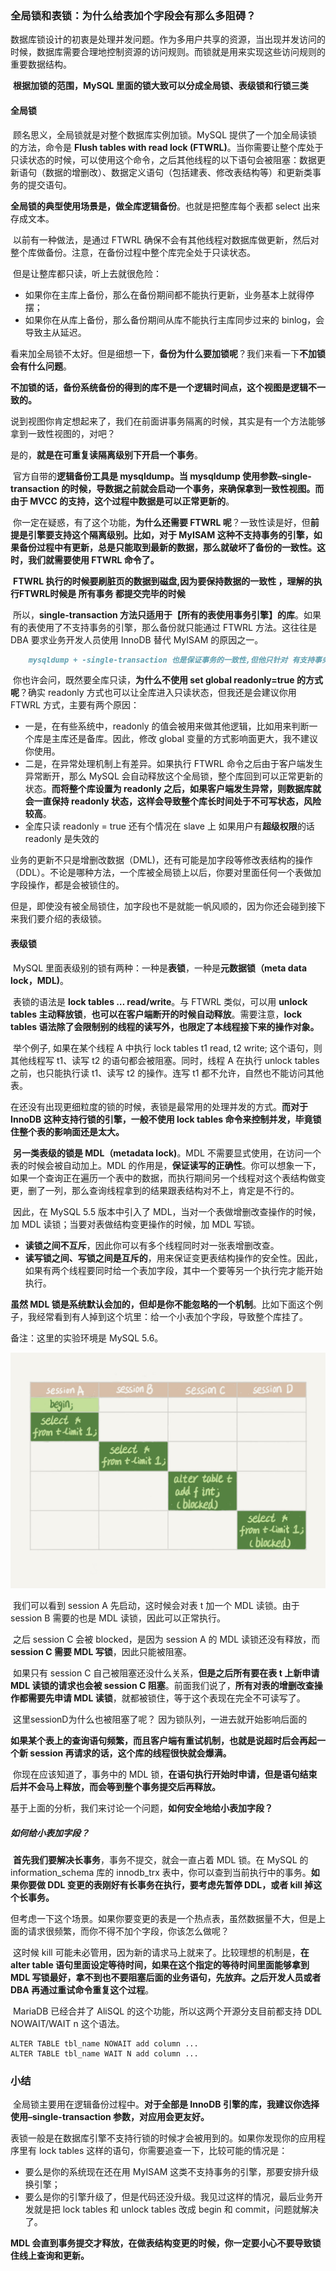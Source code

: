 ### 全局锁和表锁：为什么给表加个字段会有那么多阻碍？

​		数据库锁设计的初衷是处理并发问题。作为多用户共享的资源，当出现并发访问的时候，数据库需要合理地控制资源的访问规则。而锁就是用来实现这些访问规则的重要数据结构。

​		**根据加锁的范围，MySQL 里面的锁大致可以分成全局锁、表级锁和行锁三类**





#### 全局锁

​		顾名思义，全局锁就是对整个数据库实例加锁。MySQL 提供了一个加全局读锁的方法，命令是 **Flush tables with read lock (FTWRL)**。当你需要让整个库处于只读状态的时候，可以使用这个命令，之后其他线程的以下语句会被阻塞：数据更新语句（数据的增删改）、数据定义语句（包括建表、修改表结构等）和更新类事务的提交语句。

​		**全局锁的典型使用场景是，做全库逻辑备份**。也就是把整库每个表都 select 出来存成文本。

​		以前有一种做法，是通过 FTWRL 确保不会有其他线程对数据库做更新，然后对整个库做备份。注意，在备份过程中整个库完全处于只读状态。

​		但是让整库都只读，听上去就很危险：

- 如果你在主库上备份，那么在备份期间都不能执行更新，业务基本上就得停摆；
- 如果你在从库上备份，那么备份期间从库不能执行主库同步过来的 binlog，会导致主从延迟。

看来加全局锁不太好。但是细想一下，**备份为什么要加锁呢**？我们来看一下**不加锁会有什么问题**。

**不加锁的话，备份系统备份的得到的库不是一个逻辑时间点，这个视图是逻辑不一致的。**

说到视图你肯定想起来了，我们在前面讲事务隔离的时候，其实是有一个方法能够拿到一致性视图的，对吧？

是的，**就是在可重复读隔离级别下开启一个事务**。

​		官方自带的**逻辑备份工具是 mysqldump。当 mysqldump 使用参数–single-transaction 的时候，导数据之前就会启动一个事务，来确保拿到一致性视图。而由于 MVCC 的支持，这个过程中数据是可以正常更新的**。



​		你一定在疑惑，有了这个功能，**为什么还需要 FTWRL 呢**？一致性读是好，但**前提是引擎要支持这个隔离级别。比如，对于 MyISAM 这种不支持事务的引擎，如果备份过程中有更新，总是只能取到最新的数据，那么就破坏了备份的一致性。这时，我们就需要使用 FTWRL 命令了。**

​		**FTWRL 执行的时候要刷脏页的数据到磁盘,因为要保持数据的一致性 ，理解的执行FTWRL时候是 所有事务 都提交完毕的时候**



​		所以，**single-transaction 方法只适用于【所有的表使用事务引擎】的库**。如果有的表使用了不支持事务的引擎，那么备份就只能通过 FTWRL 方法。这往往是 DBA 要求业务开发人员使用 InnoDB 替代 MyISAM 的原因之一。

```markdown
	mysqldump + -single-transaction 也是保证事务的一致性,但他只针对 有支持事务 引擎,比如 innodb，所以 还是强烈建议大家在创建实例,表时候需要innodb 引擎 为好
```



​		你也许会问，既然要全库只读，**为什么不使用 set global readonly=true 的方式呢**？确实 readonly 方式也可以让全库进入只读状态，但我还是会建议你用 FTWRL 方式，主要有两个原因：

- 一是，在有些系统中，readonly 的值会被用来做其他逻辑，比如用来判断一个库是主库还是备库。因此，修改 global 变量的方式影响面更大，我不建议你使用。
- 二是，在异常处理机制上有差异。如果执行 FTWRL 命令之后由于客户端发生异常断开，那么 MySQL 会自动释放这个全局锁，整个库回到可以正常更新的状态。**而将整个库设置为 readonly 之后，如果客户端发生异常，则数据库就会一直保持 readonly 状态，这样会导致整个库长时间处于不可写状态，风险较高**。
- 全库只读 readonly = true 还有个情况在 slave 上 如果用户有**超级权限**的话 readonly 是失效的

业务的更新不只是增删改数据（DML)，还有可能是加字段等修改表结构的操作（DDL）。不论是哪种方法，一个库被全局锁上以后，你要对里面任何一个表做加字段操作，都是会被锁住的。



但是，即使没有被全局锁住，加字段也不是就能一帆风顺的，因为你还会碰到接下来我们要介绍的表级锁。



#### 表级锁

​		MySQL 里面表级别的锁有两种：一种是**表锁**，一种是**元数据锁（meta data lock，MDL)**。



​		表锁的语法是 **lock tables … read/write**。与 FTWRL 类似，可以用 **unlock tables 主动释放锁**，**也可以在客户端断开的时候自动释放**。需要注意，**lock tables 语法除了会限制别的线程的读写外，也限定了本线程接下来的操作对象。**

​		举个例子, 如果在某个线程 A 中执行 lock tables t1 read, t2 write; 这个语句，则其他线程写 t1、读写 t2 的语句都会被阻塞。同时，线程 A 在执行 unlock tables 之前，也只能执行读 t1、读写 t2 的操作。连写 t1 都不允许，自然也不能访问其他表。

​		在还没有出现更细粒度的锁的时候，表锁是最常用的处理并发的方式。**而对于 InnoDB 这种支持行锁的引擎，一般不使用 lock tables 命令来控制并发，毕竟锁住整个表的影响面还是太大。**



​		**另一类表级的锁是 MDL（metadata lock)**。MDL 不需要显式使用，在访问一个表的时候会被自动加上。MDL 的作用是，**保证读写的正确性**。你可以想象一下，如果一个查询正在遍历一个表中的数据，而执行期间另一个线程对这个表结构做变更，删了一列，那么查询线程拿到的结果跟表结构对不上，肯定是不行的。



​		因此，在 MySQL 5.5 版本中引入了 MDL，当对一个表做增删改查操作的时候，加 MDL 读锁；当要对表做结构变更操作的时候，加 MDL 写锁。

- **读锁之间不互斥**，因此你可以有多个线程同时对一张表增删改查。
- **读写锁之间、写锁之间是互斥的**，用来保证变更表结构操作的安全性。因此，如果有两个线程要同时给一个表加字段，其中一个要等另一个执行完才能开始执行。

**虽然 MDL 锁是系统默认会加的，但却是你不能忽略的一个机制**。比如下面这个例子，我经常看到有人掉到这个坑里：给一个小表加个字段，导致整个库挂了。

备注：这里的实验环境是 MySQL 5.6。

![](.\image\MDL元数据锁场景举例.jpg)

​		我们可以看到 session A 先启动，这时候会对表 t 加一个 MDL 读锁。由于 session B 需要的也是 MDL 读锁，因此可以正常执行。

​		之后 session C 会被 blocked，是因为 session A 的 MDL 读锁还没有释放，而 **session C 需要 MDL 写锁**，因此只能被阻塞。

​		如果只有 session C 自己被阻塞还没什么关系，**但是之后所有要在表 t 上新申请 MDL 读锁的请求也会被 session C 阻塞**。前面我们说了，**所有对表的增删改查操作都需要先申请 MDL 读锁**，就都被锁住，等于这个表现在完全不可读写了。

​		这里sessionD为什么也被阻塞了呢？ 因为锁队列，一进去就开始影响后面的

​		**如果某个表上的查询语句频繁，而且客户端有重试机制，也就是说超时后会再起一个新 session 再请求的话，这个库的线程很快就会爆满。**

​		你现在应该知道了，事务中的 MDL 锁，**在语句执行开始时申请，但是语句结束后并不会马上释放，而会等到整个事务提交后再释放。**

​		基于上面的分析，我们来讨论一个问题，**如何安全地给小表加字段？**





##### 如何给小表加字段？

​		**首先我们要解决长事务**，事务不提交，就会一直占着 MDL 锁。在 MySQL 的 information_schema 库的 innodb_trx 表中，你可以查到当前执行中的事务。**如果你要做 DDL 变更的表刚好有长事务在执行，要考虑先暂停 DDL，或者 kill 掉这个长事务。**



​		但考虑一下这个场景。如果你要变更的表是一个热点表，虽然数据量不大，但是上面的请求很频繁，而你不得不加个字段，你该怎么做呢？

​		这时候 kill 可能未必管用，因为新的请求马上就来了。比较理想的机制是，**在 alter table 语句里面设定等待时间，如果在这个指定的等待时间里面能够拿到 MDL 写锁最好，拿不到也不要阻塞后面的业务语句，先放弃。之后开发人员或者 DBA 再通过重试命令重复这个过程**。

​		MariaDB 已经合并了 AliSQL 的这个功能，所以这两个开源分支目前都支持 DDL NOWAIT/WAIT n 这个语法。 	

~~~mysql
ALTER TABLE tbl_name NOWAIT add column ...
ALTER TABLE tbl_name WAIT N add column ... 
~~~





### 小结

​		全局锁主要用在逻辑备份过程中。**对于全部是 InnoDB 引擎的库，我建议你选择使用–single-transaction 参数，对应用会更友好。**



​		表锁一般是在数据库引擎不支持行锁的时候才会被用到的。如果你发现你的应用程序里有 lock tables 这样的语句，你需要追查一下，比较可能的情况是：

- 要么是你的系统现在还在用 MyISAM 这类不支持事务的引擎，那要安排升级换引擎；
- 要么是你的引擎升级了，但是代码还没升级。我见过这样的情况，最后业务开发就是把 lock tables 和 unlock tables 改成 begin 和 commit，问题就解决了。

**MDL 会直到事务提交才释放，在做表结构变更的时候，你一定要小心不要导致锁住线上查询和更新。**